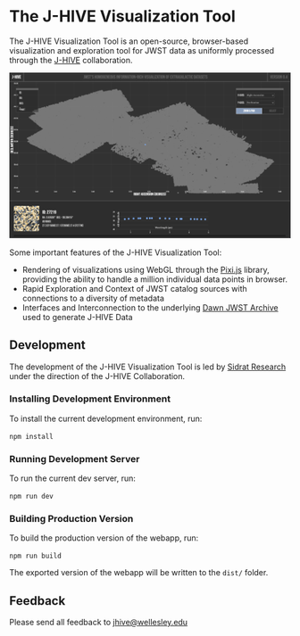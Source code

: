 # The J-HIVE Visualization Tool

The J-HIVE Visualization Tool is an open-source, browser-based visualization and exploration tool for JWST data as uniformly processed through the [J-HIVE](https://www.j-hive.org/) collaboration.

![Screenshot of J-HIVE Interface](misc/j-hive_screenshot.png)

Some important features of the J-HIVE Visualization Tool:

- Rendering of visualizations using WebGL through the [Pixi.js](https://pixijs.com/) library, providing the ability to handle a million individual data points in browser.
- Rapid Exploration and Context of JWST catalog sources with connections to a diversity of metadata
- Interfaces and Interconnection to the underlying [Dawn JWST Archive](https://dawn-cph.github.io/) used to generate J-HIVE Data

## Development

The development of the J-HIVE Visualization Tool is led by [Sidrat Research](https://www.sidratresearch.com/) under the direction of the J-HIVE Collaboration.

### Installing Development Environment

To install the current development environment, run:

`npm install`

### Running Development Server

To run the current dev server, run:

`npm run dev`

### Building Production Version

To build the production version of the webapp, run:

`npm run build`

The exported version of the webapp will be written to the `dist/` folder.

## Feedback

Please send all feedback to jhive@wellesley.edu
